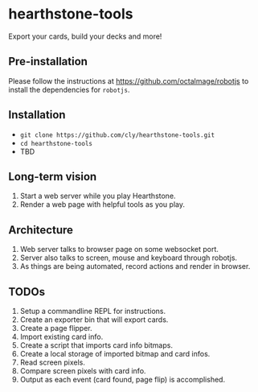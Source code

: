 # hearthstone-tools
Export your cards, build your decks and more!

## Pre-installation
Please follow the instructions at https://github.com/octalmage/robotjs to install the dependencies for `robotjs`.

## Installation
* `git clone https://github.com/cly/hearthstone-tools.git`
* `cd hearthstone-tools`
* TBD

## Long-term vision
1. Start a web server while you play Hearthstone.
2. Render a web page with helpful tools as you play.

## Architecture
1. Web server talks to browser page on some websocket port.
2. Server also talks to screen, mouse and keyboard through robotjs.
2. As things are being automated, record actions and render in browser.

## TODOs
1. Setup a commandline REPL for instructions.
2. Create an exporter bin that will export cards.
3. Create a page flipper.
4. Import existing card info.
5. Create a script that imports card info bitmaps.
6. Create a local storage of imported bitmap and card infos.
7. Read screen pixels.
8. Compare screen pixels with card info.
9. Output as each event (card found, page flip) is accomplished.
